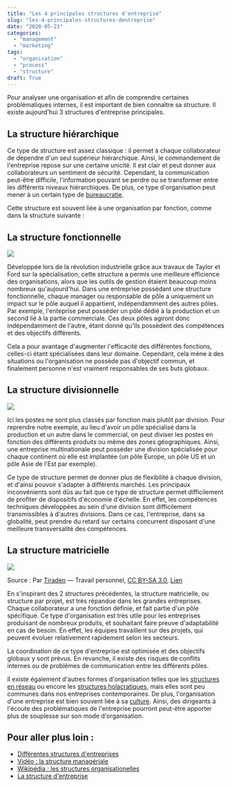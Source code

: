 ```yaml
---
title: "Les 4 principales structures d'entreprise"
slug: "les-4-principales-structures-dentreprise"
date: "2020-05-23"
categories: 
  - "management"
  - "marketing"
tags: 
  - "organisation"
  - "process"
  - "structure"
draft: True
---
```


Pour analyser une organisation et afin de comprendre certaines problématiques internes, il est important de bien connaître sa structure. Il existe aujourd'hui 3 structures d'entreprise principales.

## La structure hiérarchique

Ce type de structure est assez classique : il permet à chaque collaborateur de dépendre d'un seul supérieur hiérarchique. Ainsi, le commandement de l'entreprise repose sur une certaine unicité. Il est clair et peut donner aux collaborateurs un sentiment de sécurité. Cependant, la communication peut-être difficile, l'information pouvant se perdre ou se transformer entre les différents niveaux hiérarchiques. De plus, ce type d'organisation peut mener à un certain type de [bureaucratie](https://fr.wikipedia.org/wiki/Bureaucratie).

Cette structure est souvent liée à une organisation par fonction, comme dans la structure suivante :

## La structure fonctionnelle

![](images/Structure-fonctionnelle.png)

Développée lors de la révolution industrielle grâce aux travaux de Taylor et Ford sur la spécialisation, cette structure a permis une meilleure efficience des organisations, alors que les outils de gestion étaient beaucoup moins nombreux qu'aujourd'hui. Dans une entreprise possédant une structure fonctionnelle, chaque manager ou responsable de pôle a uniquement un impact sur le pôle auquel il appartient, indépendamment des autres pôles. Par exemple, l'enteprise peut posséder un pôle dédié à la production et un second lié à la partie commerciale. Ces deux pôles agiront donc indépendamment de l'autre, étant donné qu'ils possèdent des compétences et des objectifs différents.

Cela a pour avantage d'augmenter l'efficacité des différentes fonctions, celles-ci étant spécialisées dans leur domaine. Cependant, cela mène à des situations ou l'organisation ne possède pas d'objectif commun, et finalement personne n'est vraiment responsables de ses buts globaux.

## La structure divisionnelle

![](images/Structure-division.png)

Ici les postes ne sont plus classés par fonction mais plutôt par division. Pour reprendre notre exemple, au lieu d'avoir un pôle spécialisé dans la production et un autre dans le commercial, on peut diviser les postes en fonction des différents produits ou même des zones géographiques. Ainsi, une entreprise multinationale peut posséder une division spécialisée pour chaque continent où elle est implantée (un pôle Europe, un pôle US et un pôle Asie de l'Est par exemple).

Ce type de structure permet de donner plus de flexibilité à chaque division, et d'ainsi pouvoir s'adapter à différents marchés. Les principaux inconvénients sont dûs au fait que ce type de structure permet difficilement de profiter de dispositifs d'économie d'échelle. En effet, les compétences techniques développées au sein d'une division sont difficilement transmissibles à d'autres divisions. Dans ce cas, l'entreprise, dans sa globalité, peut prendre du retard sur certains concurrent disposant d'une meilleure transversalité des compétences.

## La structure matricielle

![](https://keskec.fr/wp-content/uploads/2020/05/Matrix_organisation_scheme_FR.svg)

Source : Par [Tiraden](//commons.wikimedia.org/wiki/User:Tiraden) — Travail personnel, [CC BY-SA 3.0](https://creativecommons.org/licenses/by-sa/3.0), [Lien](https://commons.wikimedia.org/w/index.php?curid=12886716)

En s'inspirant des 2 structures précédentes, la structure matricielle, ou structure par projet, est très répandue dans les grandes entreprises. Chaque collaborateur a une fonction définie, et fait partie d'un pôle spécifique. Ce type d'organisation est très utile pour les entreprises produisant de nombreux produits, et souhaitant faire preuve d'adaptabilité en cas de besoin. En effet, les équipes travaillent sur des projets, qui peuvent évoluer relativement rapidement selon les secteurs.

La coordination de ce type d'entreprise est optimisée et des objectifs globaux y sont prévus. En revanche, il existe des risques de conflits internes ou de problèmes de communication entre les différents pôles.

Il existe également d'autres formes d'organisation telles que les [structures en réseau](https://www.e-marketing.fr/Thematique/academie-1078/fiche-outils-10154/structure-reseau-307705.htm) ou encore les [structures holacratiques](https://fr.wikipedia.org/wiki/Holacratie), mais elles sont peu communes dans nos entreprises contemporaines. De plus, l'organisation d'une entreprise est bien souvent liée à sa [culture](https://keskec.fr/management/johann/791/). Ainsi, des dirigeants à l'écoute des problématiques de l'entreprise pourront peut-être apporter plus de souplesse sur son mode d'organisation.

## Pour aller plus loin :

- [Différentes structures d'entreprises](https://www.petite-entreprise.net/P-2106-136-G1-types-de-structure-d-une-entreprise.html)
- [Vidéo : la structure managériale](https://www.youtube.com/watch?v=XZUDEtP7lCw)
- [Wikipédia : les structures organisationelles](https://fr.wikipedia.org/wiki/Structure_organisationnelle)
- [La structure d'entreprise](https://www.lefrancaisdesaffaires.fr/wp-content/uploads/2016/05/structure_entreprise.pdf)
